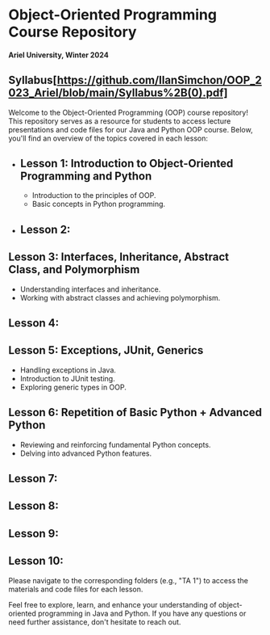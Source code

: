 # Object-Oriented Programming Course Repository 

#### Ariel University, Winter 2024

## Syllabus[https://github.com/IlanSimchon/OOP_2023_Ariel/blob/main/Syllabus%2B(0).pdf]

Welcome to the Object-Oriented Programming (OOP) course repository! 
This repository serves as a resource for students to access lecture presentations and code files for our Java and Python OOP course. 
Below, you'll find an overview of the topics covered in each lesson:

* ## Lesson 1: Introduction to Object-Oriented Programming and Python
  - Introduction to the principles of OOP.
  - Basic concepts in Python programming.
* ## Lesson 2:

## Lesson 3: Interfaces, Inheritance, Abstract Class, and Polymorphism
- Understanding interfaces and inheritance.
- Working with abstract classes and achieving polymorphism.

## Lesson 4: 

## Lesson 5: Exceptions, JUnit, Generics
- Handling exceptions in Java.
- Introduction to JUnit testing.
- Exploring generic types in OOP.

## Lesson 6: Repetition of Basic Python + Advanced Python
- Reviewing and reinforcing fundamental Python concepts.
- Delving into advanced Python features.

## Lesson 7: 

## Lesson 8: 

## Lesson 9:

## Lesson 10:


Please navigate to the corresponding folders (e.g., "TA 1") to access the materials and code files for each lesson.

Feel free to explore, learn, and enhance your understanding of object-oriented programming in Java and Python. If you have any questions or need further assistance, don't hesitate to reach out.
